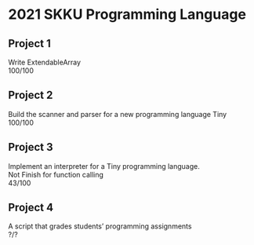 <h1> 2021 SKKU Programming Language </h1>

<h2> Project 1 </h2>
Write ExtendableArray<br>
100/100
<br>
<h2> Project 2 </h2>
Build the scanner and parser for a new programming language Tiny<br>
100/100
<br>
<h2> Project 3 </h2>
Implement an interpreter for a Tiny programming language.<br>
Not Finish for function calling<br>
43/100
<br>
<h2> Project 4 </h2>
A script that grades students’ programming assignments<br>
?/?